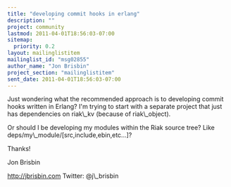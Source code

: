 ```yaml
---
title: "developing commit hooks in erlang"
description: ""
project: community
lastmod: 2011-04-01T18:56:03-07:00
sitemap:
  priority: 0.2
layout: mailinglistitem
mailinglist_id: "msg02855"
author_name: "Jon Brisbin"
project_section: "mailinglistitem"
sent_date: 2011-04-01T18:56:03-07:00
---
```



Just wondering what the recommended approach is to developing commit hooks 
written in Erlang? I'm trying to start with a separate project that just has 
dependencies on riak\\_kv (because of riak\\_object).

Or should I be developing my modules within the Riak source tree? Like 
deps/my\\_module/[src,include,ebin,etc...]?

Thanks!

Jon Brisbin

http://jbrisbin.com
Twitter: @j\\_brisbin

